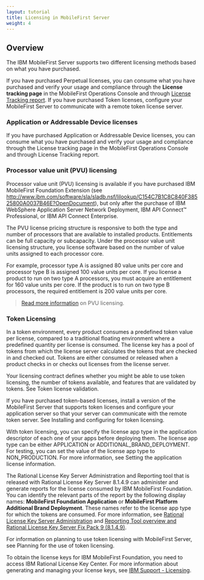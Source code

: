 ```yaml
---
layout: tutorial
title: Licensing in MobileFirst Server
weight: 4
---
```

## Overview
The IBM MobileFirst Server supports two different licensing methods based on what you have purchased.

If you have purchased Perpetual licenses, you can consume what you have purchased and verify your usage and compliance through the **License tracking page** in the MobileFirst Operations Console and through [License Tracking report](../../administering-apps/license-tracking/#license-tracking-report). If you have purchased Token licenses, configure your MobileFirst Server to communicate with a remote token license server.

### Application or Addressable Device licenses
If you have purchased Application or Addressable Device licenses, you can consume what you have purchased and verify your usage and compliance through the License tracking page in the MobileFirst Operations Console and through License Tracking report.

### Processor value unit (PVU) licensing
Processor value unit (PVU) licensing is available if you have purchased IBM MobileFirst Foundation Extension (see http://www.ibm.com/software/sla/sladb.nsf/lilookup/C154C7B1C8C840F38525800A0037B46E?OpenDocument), but only after the purchase of IBM  WebSphere  Application Server Network Deployment, IBM API Connect™ Professional, or IBM API Connect Enterprise.

The PVU license pricing structure is responsive to both the type and number of processors that are available to installed products. Entitlements can be full capacity or subcapacity. Under the processor value unit licensing structure, you license software based on the number of value units assigned to each processor core.

For example, processor type A is assigned 80 value units per core and processor type B is assigned 100 value units per core. If you license a product to run on two type A processors, you must acquire an entitlement for 160 value units per core. If the product is to run on two type B processors, the required entitlement is 200 value units per core.

> [Read more information](https://www.ibm.com/support/knowledgecenter/SS8JFY_9.2.0/com.ibm.lmt.doc/Inventory/overview/c_processor_value_unit_licenses.html) on PVU licensing.

### Token Licensing
In a token environment, every product consumes a predefined token value per license, compared to a traditional floating environment where a predefined quantity per license is consumed. The license key has a pool of tokens from which the license server calculates the tokens that are checked in and checked out. Tokens are either consumed or released when a product checks in or checks out licenses from the license server.

Your licensing contract defines whether you might be able to use token licensing, the number of tokens available, and features that are validated by tokens. See Token license validation.

If you have purchased token-based licenses, install a version of the MobileFirst Server that supports token licenses and configure your application server so that your server can communicate with the remote token server. See Installing and configuring for token licensing.

With token licensing, you can specify the license app type in the application descriptor of each one of your apps before deploying them. The license app type can be either APPLICATION or ADDITIONAL_BRAND_DEPLOYMENT. For testing, you can set the value of the license app type to NON_PRODUCTION. For more information, see Setting the application license information.

The Rational  License Key Server Administration and Reporting tool that is released with Rational License Key Server 8.1.4.9 can administer and generate reports for the license consumed by IBM MobileFirst Foundation. You can identify the relevant parts of the report by the following display names: **MobileFirst Foundation Application** or **MobileFirst Platform Additional Brand Deployment**. These names refer to the license app type for which the tokens are consumed. For more information, see [Rational License Key Server Administration](https://www.ibm.com/support/knowledgecenter/SSSTWP_8.1.4/com.ibm.rational.license.doc/topics/c_rlks_admin_tool_overview.html) and [Reporting Tool overview and Rational License Key Server Fix Pack 9 (8.1.4.9)](http://www.ibm.com/support/docview.wss?uid=swg24040300).

For information on planning to use token licensing with MobileFirst Server, see Planning for the use of token licensing.

To obtain the license keys for IBM MobileFirst Foundation, you need to access IBM  Rational License Key Center. For more information about generating and managing your license keys, see [IBM Support - Licensing](http://www.ibm.com/software/rational/support/licensing/).